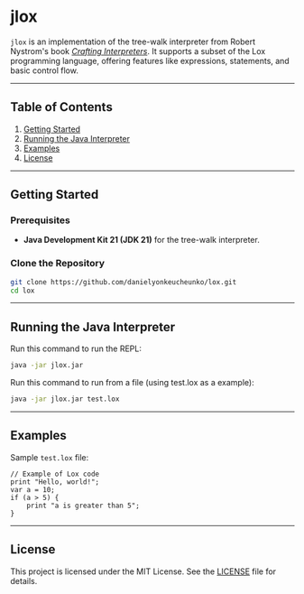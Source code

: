 # jlox

`jlox` is an implementation of the tree-walk interpreter from Robert Nystrom's book [*Crafting Interpreters*](https://craftinginterpreters.com/). It supports a subset of the Lox programming language, offering features like expressions, statements, and basic control flow.

---

## Table of Contents
1. [Getting Started](#getting-started)
2. [Running the Java Interpreter](#running-the-java-interpreter)
3. [Examples](#examples)
4. [License](#license)

---

## Getting Started

### Prerequisites

- **Java Development Kit 21 (JDK 21)** for the tree-walk interpreter.

### Clone the Repository

```bash
git clone https://github.com/danielyonkeucheunko/lox.git
cd lox
```

---

## Running the Java Interpreter

Run this command to run the REPL:
   ```bash
   java -jar jlox.jar
   ```

Run this command to run from a file (using test.lox as a example): 
   ```bash
   java -jar jlox.jar test.lox
   ```

---

## Examples

Sample `test.lox` file:
```lox
// Example of Lox code
print "Hello, world!";
var a = 10;
if (a > 5) {
    print "a is greater than 5";
}
```

---

## License

This project is licensed under the MIT License. See the [LICENSE](LICENSE) file for details.

